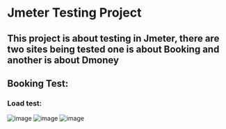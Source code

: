 # Jmeter Testing Project
## This project is about testing in Jmeter, there are two sites being tested one is about Booking and another is about Dmoney
## Booking Test:
### Load test: 
![image](https://github.com/user-attachments/assets/bf48e44b-bf89-4d90-8623-87c66fa4ddeb)
![image](https://github.com/user-attachments/assets/bf48e44b-bf89-4d90-8623-87c66fa4ddeb)
![image](https://github.com/user-attachments/assets/bf48e44b-bf89-4d90-8623-87c66fa4ddeb)
